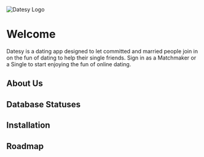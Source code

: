 ![Datesy Logo](https://i.imgur.com/GJInkDE.jpg)

# Welcome

Datesy is a dating app designed to let committed and married people join in on the fun of dating to help their single friends. Sign in as a Matchmaker or a Single to start enjoying the fun of online dating.

## About Us

## Database Statuses

## Installation 

## Roadmap
